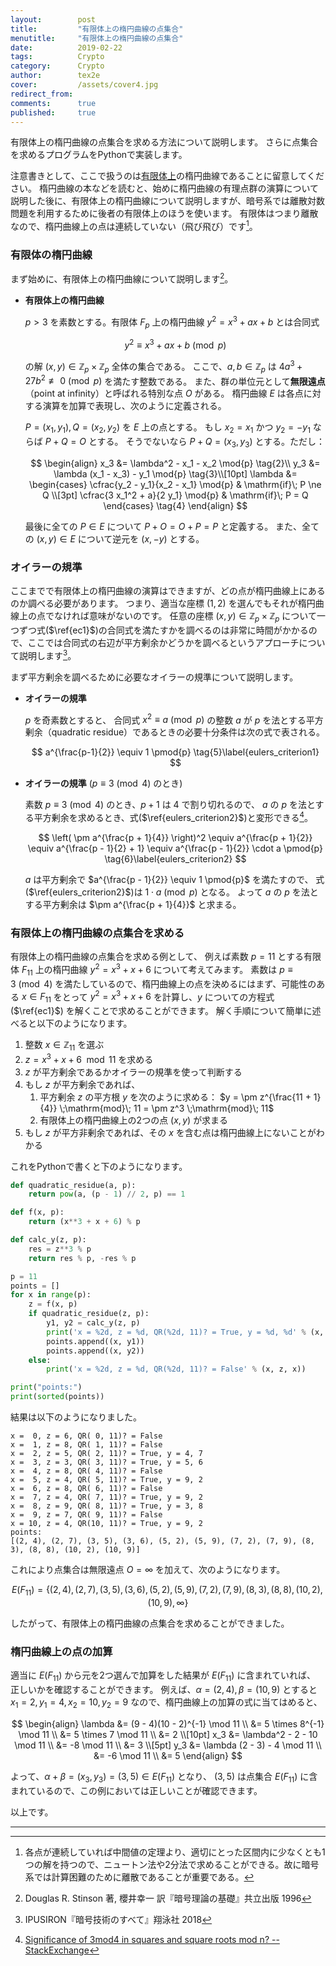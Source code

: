 ```yaml
---
layout:        post
title:         "有限体上の楕円曲線の点集合"
menutitle:     "有限体上の楕円曲線の点集合"
date:          2019-02-22
tags:          Crypto
category:      Crypto
author:        tex2e
cover:         /assets/cover4.jpg
redirect_from:
comments:      true
published:     true
---
```


有限体上の楕円曲線の点集合を求める方法について説明します。
さらに点集合を求めるプログラムをPythonで実装します。

注意書きとして、ここで扱うのは<u>有限体上</u>の楕円曲線であることに留意してください。
楕円曲線の本などを読むと、始めに楕円曲線の有理点群の演算について説明した後に、有限体上の楕円曲線について説明しますが、暗号系では離散対数問題を利用するために後者の有限体上のほうを使います。
有限体はつまり離散なので、楕円曲線上の点は連続していない（飛び飛び）です[^1]。


### 有限体の楕円曲線

まず始めに、有限体上の楕円曲線について説明します[^DRS]。

- **有限体上の楕円曲線**

    $p > 3$ を素数とする。有限体 $F_p$ 上の楕円曲線 $y^2 = x^3 + ax + b$ とは合同式

    $$
    y^2 \equiv x^3 + ax + b \pmod{p}
    \tag{1}\label{ec1}
    $$

    の解 $(x,y) \in \mathbb{Z}_p \times \mathbb{Z}_p$ 全体の集合である。
    ここで、$a,b \in \mathbb{Z}_p$ は $4a^3 + 27b^2 \not\equiv 0 \pmod{p}$ を満たす整数である。
    また、群の単位元として**無限遠点**（point at infinity）と呼ばれる特別な点 $O$ がある。
    楕円曲線 $E$ は各点に対する演算を加算で表現し、次のように定義される。

    $P = (x_1, y_1), Q = (x_2, y_2)$ を $E$ 上の点とする。
    もし $x_2 = x_1$ かつ $y_2 = -y_1$ ならば $P + Q = O$ とする。
    そうでないなら $P + Q = (x_3, y_3)$ とする。ただし：

    $$
    \begin{align}
      x_3 &= \lambda^2 - x_1 - x_2     \mod{p} \tag{2}\\
      y_3 &= \lambda (x_1 - x_3) - y_1 \mod{p} \tag{3}\\[10pt]
      \lambda &= \begin{cases}
        \cfrac{y_2 - y_1}{x_2 - x_1} \mod{p} & \mathrm{if}\; P \ne Q \\[3pt]
        \cfrac{3 x_1^2 + a}{2 y_1}   \mod{p} & \mathrm{if}\; P = Q
      \end{cases}
      \tag{4}
    \end{align}
    $$

    最後に全ての $P \in E$ について $P + O = O + P = P$ と定義する。
    また、全ての $(x,y) \in E$ について逆元を $(x,-y)$ とする。


### オイラーの規準

ここまでで有限体上の楕円曲線の演算はできますが、どの点が楕円曲線上にあるのか調べる必要があります。
つまり、適当な座標 $(1,2)$ を選んでもそれが楕円曲線上の点でなければ意味がないのです。
任意の座標 $(x, y) \in \mathbb{Z}_p \times \mathbb{Z}_p$ について一つずつ式($\ref{ec1}$)の合同式を満たすかを調べるのは非常に時間がかかるので、ここでは合同式の右辺が平方剰余かどうかを調べるというアプローチについて説明します[^IPUSIRON]。

まず平方剰余を調べるために必要なオイラーの規準について説明します。

- **オイラーの規準**

    $p$ を奇素数とすると、
    合同式 $x^2 \equiv a \pmod{p}$ の整数 $a$ が $p$ を法とする平方剰余（quadratic residue）であるときの必要十分条件は次の式で表される。

    $$
    a^{\frac{p-1}{2}} \equiv 1 \pmod{p}
    \tag{5}\label{eulers_criterion1}
    $$

- **オイラーの規準** ($p \equiv 3 \pmod{4}$ のとき)

    素数 $p \equiv 3 \pmod{4}$ のとき、$p+1$ は 4 で割り切れるので、
    $a$ の $p$ を法とする平方剰余を求めるとき、式($\ref{eulers_criterion2}$)と変形できる[^3mod4]。

    $$
    \left( \pm a^{\frac{p + 1}{4}} \right)^2
    \equiv a^{\frac{p + 1}{2}}
    \equiv a^{\frac{p - 1}{2} + 1}
    \equiv a^{\frac{p - 1}{2}} \cdot a \pmod{p}
    \tag{6}\label{eulers_criterion2}
    $$

    $a$ は平方剰余で $a^{\frac{p - 1}{2}} \equiv 1 \pmod{p}$ を満たすので、
    式($\ref{eulers_criterion2}$)は $1 \cdot a \pmod{p}$ となる。
    よって $a$ の $p$ を法とする平方剰余は $\pm a^{\frac{p + 1}{4}}$ と求まる。


### 有限体上の楕円曲線の点集合を求める

有限体上の楕円曲線の点集合を求める例として、
例えば素数 $p = 11$ とする有限体 $F_{11}$ 上の楕円曲線 $y^2 = x^3 + x + 6$ について考えてみます。
素数は $p \equiv 3 \pmod{4}$ を満たしているので、楕円曲線上の点を決めるにはまず、可能性のある $x \in F_{11}$ をとって $y^2 = x^3 + x + 6$ を計算し、$y$ についての方程式 ($\ref{ec1}$) を解くことで求めることができます。
解く手順について簡単に述べると以下のようになります。

1. 整数 $x \in \mathbb{Z}_{11}$ を選ぶ
2. $z = x^3 + x + 6 \mod{11}$ を求める
3. $z$ が平方剰余であるかオイラーの規準を使って判断する
4. もし $z$ が平方剰余であれば、
    1. 平方剰余 $z$ の平方根 $y$ を次のように求める：
        $y = \pm z^{\frac{11 + 1}{4}} \;\mathrm{mod}\; 11 = \pm z^3 \;\mathrm{mod}\; 11$
    2. 有限体上の楕円曲線上の2つの点 $(x, y)$ が求まる
4. もし $z$ が平方非剰余であれば、その $x$ を含む点は楕円曲線上にないことがわかる

これをPythonで書くと下のようになります。

```python
def quadratic_residue(a, p):
    return pow(a, (p - 1) // 2, p) == 1

def f(x, p):
    return (x**3 + x + 6) % p

def calc_y(z, p):
    res = z**3 % p
    return res % p, -res % p

p = 11
points = []
for x in range(p):
    z = f(x, p)
    if quadratic_residue(z, p):
        y1, y2 = calc_y(z, p)
        print('x = %2d, z = %d, QR(%2d, 11)? = True, y = %d, %d' % (x, z, x, y1, y2))
        points.append((x, y1))
        points.append((x, y2))
    else:
        print('x = %2d, z = %d, QR(%2d, 11)? = False' % (x, z, x))

print("points:")
print(sorted(points))
```

結果は以下のようになりました。

```
x =  0, z = 6, QR( 0, 11)? = False
x =  1, z = 8, QR( 1, 11)? = False
x =  2, z = 5, QR( 2, 11)? = True, y = 4, 7
x =  3, z = 3, QR( 3, 11)? = True, y = 5, 6
x =  4, z = 8, QR( 4, 11)? = False
x =  5, z = 4, QR( 5, 11)? = True, y = 9, 2
x =  6, z = 8, QR( 6, 11)? = False
x =  7, z = 4, QR( 7, 11)? = True, y = 9, 2
x =  8, z = 9, QR( 8, 11)? = True, y = 3, 8
x =  9, z = 7, QR( 9, 11)? = False
x = 10, z = 4, QR(10, 11)? = True, y = 9, 2
points:
[(2, 4), (2, 7), (3, 5), (3, 6), (5, 2), (5, 9), (7, 2), (7, 9), (8, 3), (8, 8), (10, 2), (10, 9)]
```

これにより点集合は無限遠点 $O = \infty$ を加えて、次のようになります。

$$
E(F_{11}) = \{(2,4), (2,7), (3,5), (3,6), (5,2), (5,9), (7,2), (7,9), (8,3), (8,8), (10,2), (10,9), \infty\}
$$

したがって、有限体上の楕円曲線の点集合を求めることができました。


### 楕円曲線上の点の加算

適当に $E(F_{11})$ から元を2つ選んで加算をした結果が $E(F_{11})$ に含まれていれば、
正しいかを確認することができます。
例えば、$\alpha = (2,4),\, \beta = (10,9)$ とすると
$x_1 = 2,\, y_1 = 4,\, x_2 = 10,\, y_2 = 9$ なので、楕円曲線上の加算の式に当てはめると、

$$
\begin{align}
  \lambda &= (9 - 4)(10 - 2)^{-1} \mod 11 \\
          &= 5 \times 8^{-1} \mod 11 \\
          &= 5 \times 7 \mod 11 \\
          &= 2 \\[10pt]
  x_3 &= \lambda^2 - 2 - 10 \mod 11 \\
      &= -8 \mod 11 \\
      &= 3 \\[5pt]
  y_3 &= \lambda (2 - 3) - 4 \mod 11 \\
      &= -6 \mod 11 \\
      &= 5
\end{align}
$$

よって、$\alpha + \beta = (x_3, y_3) = (3, 5) \in E(F_{11})$ となり、
$(3,5)$ は点集合 $E(F_{11})$ に含まれているので、この例においては正しいことが確認できます。

以上です。

-----

[^1]: 各点が連続していれば中間値の定理より、適切にとった区間内に少なくとも1つの解を持つので、ニュートン法や2分法で求めることができる。故に暗号系では計算困難のために離散であることが重要である。
[^DRS]: Douglas R. Stinson 著, 櫻井幸一 訳『暗号理論の基礎』共立出版 1996
[^IPUSIRON]: IPUSIRON『暗号技術のすべて』翔泳社 2018
[^Legendre]: [Legendre symbol -- Wikipedia](https://en.wikipedia.org/wiki/Legendre_symbol)
[^3mod4]: [Significance of 3mod4 in squares and square roots mod n? -- StackExchange](https://crypto.stackexchange.com/questions/20993/significance-of-3mod4-in-squares-and-square-roots-mod-n)
